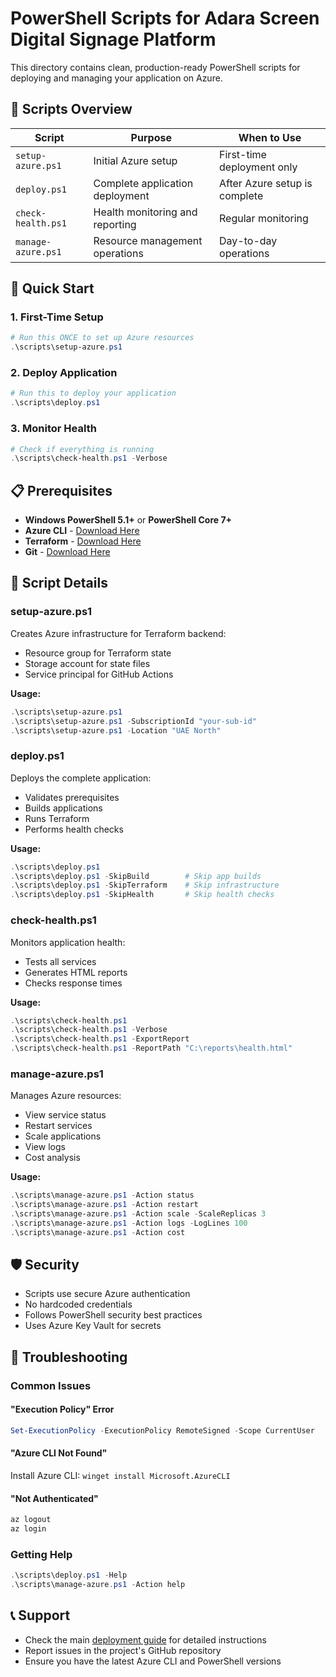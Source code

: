 # PowerShell Scripts for Adara Screen Digital Signage Platform

This directory contains clean, production-ready PowerShell scripts for deploying and managing your application on Azure.

## 📁 **Scripts Overview**

| Script | Purpose | When to Use |
|--------|---------|-------------|
| `setup-azure.ps1` | Initial Azure setup | First-time deployment only |
| `deploy.ps1` | Complete application deployment | After Azure setup is complete |
| `check-health.ps1` | Health monitoring and reporting | Regular monitoring |
| `manage-azure.ps1` | Resource management operations | Day-to-day operations |

## 🚀 **Quick Start**

### **1. First-Time Setup**
```powershell
# Run this ONCE to set up Azure resources
.\scripts\setup-azure.ps1
```

### **2. Deploy Application**
```powershell
# Run this to deploy your application
.\scripts\deploy.ps1
```

### **3. Monitor Health**
```powershell
# Check if everything is running
.\scripts\check-health.ps1 -Verbose
```

## 📋 **Prerequisites**

- **Windows PowerShell 5.1+** or **PowerShell Core 7+**
- **Azure CLI** - [Download Here](https://aka.ms/installazurecliwindows)
- **Terraform** - [Download Here](https://www.terraform.io/downloads.html)
- **Git** - [Download Here](https://git-scm.com/download/win)

## 🔧 **Script Details**

### **setup-azure.ps1**
Creates Azure infrastructure for Terraform backend:
- Resource group for Terraform state
- Storage account for state files
- Service principal for GitHub Actions

**Usage:**
```powershell
.\scripts\setup-azure.ps1
.\scripts\setup-azure.ps1 -SubscriptionId "your-sub-id"
.\scripts\setup-azure.ps1 -Location "UAE North"
```

### **deploy.ps1**
Deploys the complete application:
- Validates prerequisites
- Builds applications
- Runs Terraform
- Performs health checks

**Usage:**
```powershell
.\scripts\deploy.ps1
.\scripts\deploy.ps1 -SkipBuild        # Skip app builds
.\scripts\deploy.ps1 -SkipTerraform    # Skip infrastructure
.\scripts\deploy.ps1 -SkipHealth       # Skip health checks
```

### **check-health.ps1**
Monitors application health:
- Tests all services
- Generates HTML reports
- Checks response times

**Usage:**
```powershell
.\scripts\check-health.ps1
.\scripts\check-health.ps1 -Verbose
.\scripts\check-health.ps1 -ExportReport
.\scripts\check-health.ps1 -ReportPath "C:\reports\health.html"
```

### **manage-azure.ps1**
Manages Azure resources:
- View service status
- Restart services
- Scale applications
- View logs
- Cost analysis

**Usage:**
```powershell
.\scripts\manage-azure.ps1 -Action status
.\scripts\manage-azure.ps1 -Action restart
.\scripts\manage-azure.ps1 -Action scale -ScaleReplicas 3
.\scripts\manage-azure.ps1 -Action logs -LogLines 100
.\scripts\manage-azure.ps1 -Action cost
```

## 🛡️ **Security**

- Scripts use secure Azure authentication
- No hardcoded credentials
- Follows PowerShell security best practices
- Uses Azure Key Vault for secrets

## 🚨 **Troubleshooting**

### **Common Issues**

#### **"Execution Policy" Error**
```powershell
Set-ExecutionPolicy -ExecutionPolicy RemoteSigned -Scope CurrentUser
```

#### **"Azure CLI Not Found"**
Install Azure CLI: `winget install Microsoft.AzureCLI`

#### **"Not Authenticated"**
```powershell
az logout
az login
```

### **Getting Help**
```powershell
.\scripts\deploy.ps1 -Help
.\scripts\manage-azure.ps1 -Action help
```

## 📞 **Support**

- Check the main [deployment guide](../docs/POWERSHELL_DEPLOYMENT.md) for detailed instructions
- Report issues in the project's GitHub repository
- Ensure you have the latest Azure CLI and PowerShell versions